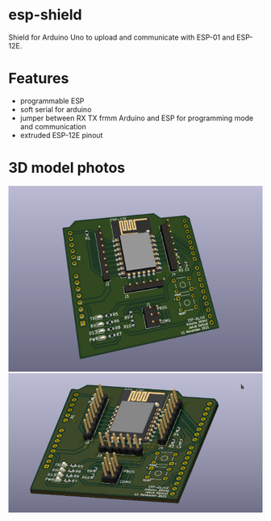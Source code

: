 # esp-shield
Shield for Arduino Uno to upload and communicate with ESP-01 and ESP-12E.
# Features
- programmable ESP
- soft serial for arduino
- jumper between RX TX frmm Arduino and ESP for programming mode and communication
- extruded ESP-12E pinout

# 3D model photos
![First screenshot](img/1.png)
![Second screenshot](img/2.png)
